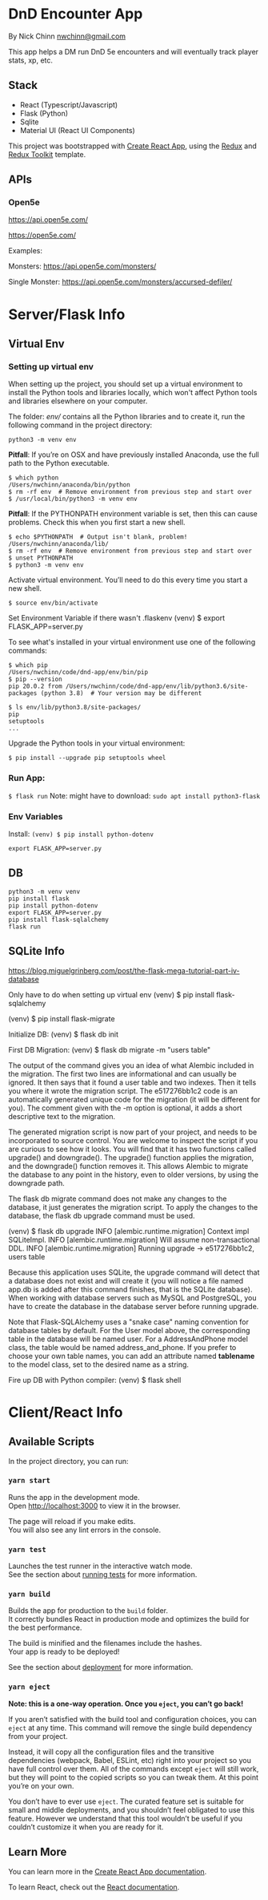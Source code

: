 # DnD Encounter App

By Nick Chinn <nwchinn@gmail.com>

This app helps a DM run DnD 5e encounters and will eventually track player stats, xp, etc.

## Stack

- React (Typescript/Javascript)
- Flask (Python)
- Sqlite
- Material UI (React UI Components)

This project was bootstrapped with [Create React App](https://github.com/facebook/create-react-app), using the [Redux](https://redux.js.org/) and [Redux Toolkit](https://redux-toolkit.js.org/) template.

## APIs

### Open5e

https://api.open5e.com/

https://open5e.com/

Examples:

Monsters: https://api.open5e.com/monsters/

Single Monster: https://api.open5e.com/monsters/accursed-defiler/


# Server/Flask Info

## Virtual Env

### Setting up virtual env

When setting up the project, you should set up a virtual environment to install the Python tools and libraries locally, which won't affect Python tools and libraries elsewhere on your computer.

The folder: *env/* contains all the Python libraries and to create it, run the following command in the project directory:

`python3 -m venv env`

**Pitfall**: If you’re on OSX and have previously installed Anaconda, use the full path to the Python executable.
```
$ which python
/Users/nwchinn/anaconda/bin/python
$ rm -rf env  # Remove environment from previous step and start over
$ /usr/local/bin/python3 -m venv env
```

**Pitfall**: If the PYTHONPATH environment variable is set, then this can cause problems. Check this when you first start a new shell.
```
$ echo $PYTHONPATH  # Output isn't blank, problem!
/Users/nwchinn/anaconda/lib/
$ rm -rf env  # Remove environment from previous step and start over
$ unset PYTHONPATH
$ python3 -m venv env
```

Activate virtual environment. You’ll need to do this every time you start a new shell.

`$ source env/bin/activate`

Set Environment Variable if there wasn't .flaskenv
(venv) $ export FLASK_APP=server.py


To see what's installed in your virtual environment use one of the following commands:
```
$ which pip
/Users/nwchinn/code/dnd-app/env/bin/pip
$ pip --version
pip 20.0.2 from /Users/nwchinn/code/dnd-app/env/lib/python3.6/site-packages (python 3.8)  # Your version may be different
```

```
$ ls env/lib/python3.8/site-packages/
pip
setuptools
...
```

Upgrade the Python tools in your virtual environment:

`$ pip install --upgrade pip setuptools wheel`


### Run App:
`$ flask run`
Note: might have to download: `sudo apt install python3-flask`

### Env Variables

Install:
`(venv) $ pip install python-dotenv`

`export FLASK_APP=server.py`

## DB

```
python3 -m venv venv
pip install flask
pip install python-dotenv
export FLASK_APP=server.py
pip install flask-sqlalchemy
flask run
```

## SQLite Info

https://blog.miguelgrinberg.com/post/the-flask-mega-tutorial-part-iv-database

Only have to do when setting up virtual env
(venv) $ pip install flask-sqlalchemy

(venv) $ pip install flask-migrate

Initialize DB:
(venv) $ flask db init

First DB Migration:
(venv) $ flask db migrate -m "users table"

The output of the command gives you an idea of what Alembic included in the migration. The first two lines are informational and can usually be ignored. It then says that it found a user table and two indexes. Then it tells you where it wrote the migration script. The e517276bb1c2 code is an automatically generated unique code for the migration (it will be different for you). The comment given with the -m option is optional, it adds a short descriptive text to the migration.

The generated migration script is now part of your project, and needs to be incorporated to source control. You are welcome to inspect the script if you are curious to see how it looks. You will find that it has two functions called upgrade() and downgrade(). The upgrade() function applies the migration, and the downgrade() function removes it. This allows Alembic to migrate the database to any point in the history, even to older versions, by using the downgrade path.

The flask db migrate command does not make any changes to the database, it just generates the migration script. To apply the changes to the database, the flask db upgrade command must be used.

(venv) $ flask db upgrade
INFO  [alembic.runtime.migration] Context impl SQLiteImpl.
INFO  [alembic.runtime.migration] Will assume non-transactional DDL.
INFO  [alembic.runtime.migration] Running upgrade  -> e517276bb1c2, users table

Because this application uses SQLite, the upgrade command will detect that a database does not exist and will create it (you will notice a file named app.db is added after this command finishes, that is the SQLite database). When working with database servers such as MySQL and PostgreSQL, you have to create the database in the database server before running upgrade.

Note that Flask-SQLAlchemy uses a "snake case" naming convention for database tables by default. For the User model above, the corresponding table in the database will be named user. For a AddressAndPhone model class, the table would be named address_and_phone. If you prefer to choose your own table names, you can add an attribute named __tablename__ to the model class, set to the desired name as a string.


Fire up DB with Python compiler: 
(venv) $ flask shell

## 

# Client/React Info

## Available Scripts

In the project directory, you can run:

### `yarn start`

Runs the app in the development mode.<br />
Open [http://localhost:3000](http://localhost:3000) to view it in the browser.

The page will reload if you make edits.<br />
You will also see any lint errors in the console.

### `yarn test`

Launches the test runner in the interactive watch mode.<br />
See the section about [running tests](https://facebook.github.io/create-react-app/docs/running-tests) for more information.

### `yarn build`

Builds the app for production to the `build` folder.<br />
It correctly bundles React in production mode and optimizes the build for the best performance.

The build is minified and the filenames include the hashes.<br />
Your app is ready to be deployed!

See the section about [deployment](https://facebook.github.io/create-react-app/docs/deployment) for more information.

### `yarn eject`

**Note: this is a one-way operation. Once you `eject`, you can’t go back!**

If you aren’t satisfied with the build tool and configuration choices, you can `eject` at any time. This command will remove the single build dependency from your project.

Instead, it will copy all the configuration files and the transitive dependencies (webpack, Babel, ESLint, etc) right into your project so you have full control over them. All of the commands except `eject` will still work, but they will point to the copied scripts so you can tweak them. At this point you’re on your own.

You don’t have to ever use `eject`. The curated feature set is suitable for small and middle deployments, and you shouldn’t feel obligated to use this feature. However we understand that this tool wouldn’t be useful if you couldn’t customize it when you are ready for it.

## Learn More

You can learn more in the [Create React App documentation](https://facebook.github.io/create-react-app/docs/getting-started).

To learn React, check out the [React documentation](https://reactjs.org/).
